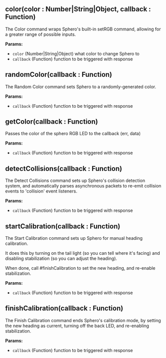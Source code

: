 ## color(color : Number|String|Object, callback : Function)

The Color command wraps Sphero's built-in setRGB command, allowing for
a greater range of possible inputs.

**Params:**

- `color` (Number|String|Object) what color to change Sphero to
- `callback` (Function) function to be triggered with response

## randomColor(callback : Function)

The Random Color command sets Sphero to a randomly-generated color.

**Params:**

- `callback` (Function) function to be triggered with response

## getColor(callback : Function)

Passes the color of the sphero RGB LED to the callback (err, data)

**Params:**

- `callback` (Function) function to be triggered with response

## detectCollisions(callback : Function)

The Detect Collisions command sets up Sphero's collision detection system,
and automatically parses asynchronous packets to re-emit collision events
to 'collision' event listeners.

**Params:**

- `callback` (Function) function to be triggered with response

## startCalibration(callback : Function)

The Start Calibration command sets up Sphero for manual heading
calibration.

It does this by turning on the tail light (so you can tell where it's
facing) and disabling stabilization (so you can adjust the heading).

When done, call #finishCalibration to set the new heading, and re-enable
stabilization.

**Params:**

- `callback` (Function) function to be triggered with response

## finishCalibration(callback : Function)

The Finish Calibration command ends Sphero's calibration mode, by setting
the new heading as current, turning off the back LED, and re-enabling
stabilization.

**Params:**

- `callback` (Function) function to be triggered with response